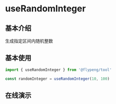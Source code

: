 # useRandomInteger

## 基本介绍

生成指定区间内随机整数

<script lang="ts" setup>
	import DemoContainer from '../.vitepress/components/DemoContainer.vue'
	import useRandomInteger from './useRandomInteger.vue'
</script>

## 基本使用

```ts
import { useRandomInteger } from '@flypeng/tool'

const randomInteger = useRandomInteger(10, 100)
```

## 在线演示

<DemoContainer>
	<useRandomInteger />
</DemoContainer>
